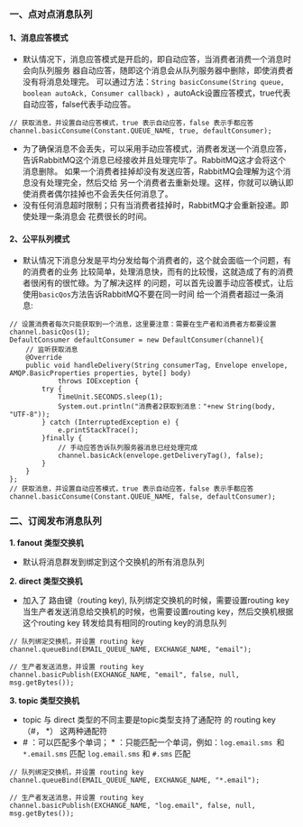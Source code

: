### 一、点对点消息队列
#### 1、消息应答模式
- 默认情况下，消息应答模式是开启的，即自动应答，当消费者消费一个消息时会向队列服务
器自动应答，随即这个消息会从队列服务器中删除，即使消费者没有将消息处理完。
可以通过方法：`String basicConsume(String queue, boolean autoAck, Consumer callback)`
，autoAck设置应答模式，true代表自动应答，false代表手动应答。
```
// 获取消息，并设置自动应答模式，true 表示自动应答，false 表示手都应答
channel.basicConsume(Constant.QUEUE_NAME, true, defaultConsumer);
```
- 为了确保消息不会丢失，可以采用手动应答模式，消费者发送一个消息应答，
告诉RabbitMQ这个消息已经接收并且处理完毕了。RabbitMQ这才会将这个消息删除。
如果一个消费者挂掉却没有发送应答，RabbitMQ会理解为这个消息没有处理完全，然后交给
另一个消费者去重新处理。这样，你就可以确认即使消费者偶尔挂掉也不会丢失任何消息了。
- 没有任何消息超时限制；只有当消费者挂掉时，RabbitMQ才会重新投递。即使处理一条消息会
花费很长的时间。

#### 2、公平队列模式
- 默认情况下消息分发是平均分发给每个消费者的，这个就会面临一个问题，有的消费者的业务
比较简单，处理消息快，而有的比较慢，这就造成了有的消费者很闲有的很忙碌。为了解决这样
的问题，可以首先设置手动应答模式，让后使用`basicQos`方法告诉RabbitMQ不要在同一时间
给一个消费者超过一条消息:
```
// 设置消费者每次只能获取到一个消息，这里要注意：需要在生产者和消费者方都要设置
channel.basicQos(1);
DefaultConsumer defaultConsumer = new DefaultConsumer(channel){
    // 监听获取消息
    @Override
    public void handleDelivery(String consumerTag, Envelope envelope, AMQP.BasicProperties properties, byte[] body)
            throws IOException {
        try {
            TimeUnit.SECONDS.sleep(1);
            System.out.println("消费者2获取到消息："+new String(body, "UTF-8"));
        } catch (InterruptedException e) {
            e.printStackTrace();
        }finally {
            // 手动应答告诉队列服务器消息已经处理完成
            channel.basicAck(envelope.getDeliveryTag(), false);
        }
    }
};
// 获取消息，并设置自动应答模式，true 表示自动应答，false 表示手都应答
channel.basicConsume(Constant.QUEUE_NAME, false, defaultConsumer);
```
### 二、订阅发布消息队列

**1. fanout 类型交换机**
- 默认将消息群发到绑定到这个交换机的所有消息队列

**2. direct 类型交换机**
- 加入了 路由键（routing key), 队列绑定交换机的时候，需要设置routing key
当生产者发送消息给交换机的时候，也需要设置routing key，然后交换机根据
这个routing key 转发给具有相同的routing key的消息队列
```
// 队列绑定交换机，并设置 routing key
channel.queueBind(EMAIL_QUEUE_NAME, EXCHANGE_NAME, "email");  

// 生产者发送消息，并设置 routing key
channel.basicPublish(EXCHANGE_NAME, "email", false, null, msg.getBytes());
```

**3. topic 类型交换机**
- topic 与 direct 类型的不同主要是topic类型支持了通配符 的 routing key （#， *） 这两种通配符
- \# ：可以匹配多个单词； \* ：只能匹配一个单词，例如：`log.email.sms `和 `*.email.sms` 匹配
    `log.email.sms` 和 `#.sms` 匹配
```
// 队列绑定交换机，并设置 routing key
channel.queueBind(EMAIL_QUEUE_NAME, EXCHANGE_NAME, "*.email");  

// 生产者发送消息，并设置 routing key
channel.basicPublish(EXCHANGE_NAME, "log.email", false, null, msg.getBytes());
```
